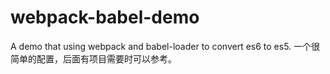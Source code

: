 # webpack-babel-demo
A demo that using webpack and babel-loader to convert es6 to es5. 一个很简单的配置，后面有项目需要时可以参考。
